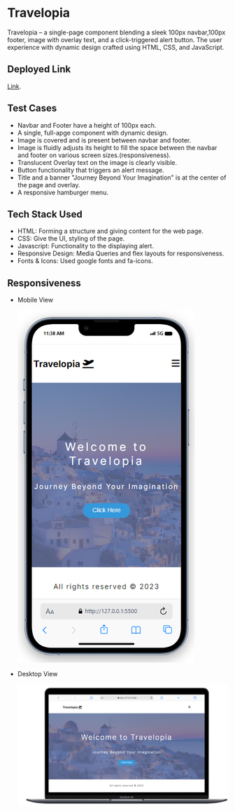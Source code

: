 # Travelopia

Travelopia – a single-page component blending a sleek 100px navbar,100px footer, image with overlay text, and a click-triggered alert button. The user experience with dynamic design crafted using HTML, CSS, and JavaScript.

## Deployed Link
[Link](https://65f3e758e552cf176051a075--resonant-croquembouche-38c918.netlify.app/).


## Test Cases

- Navbar and Footer have a height of 100px each.
- A single, full-apge component with dynamic design.
- Image is covered and is present between navbar and footer.
- Image is fluidly adjusts its height to fill the space between the navbar and footer on 
  various screen sizes.(responsiveness).
- Translucent Overlay text on the image is clearly visible.
- Button functionality that triggers an alert message.
- Title and a banner "Journey Beyond Your Imagination" is at the center of the page and overlay.
- A responsive hamburger menu.

## Tech Stack Used

- HTML: Forming a structure and giving content for the web page.
- CSS: Give the UI, styling of the page.
- Javascript: Functionality to the displaying alert.
- Responsive Design: Media Queries and flex layouts for responsiveness.
- Fonts & Icons: Used google fonts and fa-icons.

## Responsiveness

* Mobile View

  ![Screenshot 2](https://github.com/RajshreeJaiswal/Travelopia-Assignment/blob/main/screenshots/Mobile.png)
* Desktop View

   ![Screenshot 1](https://github.com/RajshreeJaiswal/Travelopia-Assignment/blob/main/screenshots/Desktop%20(1).png)
